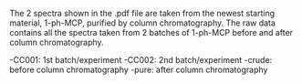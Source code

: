 The 2 spectra shown in the .pdf file are taken from the newest starting material, 1-ph-MCP, purified by column chromatography. The raw data contains all the spectra taken from 2 batches of 1-ph-MCP before and after column chromatography. 

-CC001: 1st batch/experiment
-CC002: 2nd batch/experiment
-crude: before column chromatography
-pure: after column chromatography
